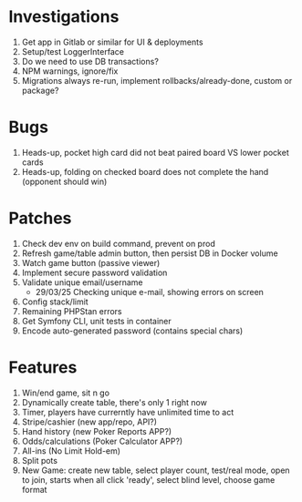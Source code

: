 # Investigations

1. Get app in Gitlab or similar for UI & deployments
2. Setup/test LoggerInterface
3. Do we need to use DB transactions?
4. NPM warnings, ignore/fix
5. Migrations always re-run, implement rollbacks/already-done, custom or package?

# Bugs

1. Heads-up, pocket high card did not beat paired board VS lower pocket cards
2. Heads-up, folding on checked board does not complete the hand (opponent should win)

# Patches

1. Check dev env on build command, prevent on prod
2. Refresh game/table admin button, then persist DB in Docker volume
3. Watch game button (passive viewer)
4. Implement secure password validation
5. Validate unique email/username
    * 29/03/25 Checking unique e-mail, showing errors on screen
6. Config stack/limit 
7. Remaining PHPStan errors
8. Get Symfony CLI, unit tests in container
9. Encode auto-generated password (contains special chars)

# Features

1. Win/end game, sit n go
2. Dynamically create table, there's only 1 right now
3. Timer, players have currerntly have unlimited time to act
4. Stripe/cashier (new app/repo, API?)
5. Hand history (new Poker Reports APP?)
6. Odds/calculations (Poker Calculator APP?)
7. All-ins (No Limit Hold-em)
8. Split pots
9. New Game: create new table, select player count, test/real mode, open to join, starts when all click 'ready', select blind level, choose game format